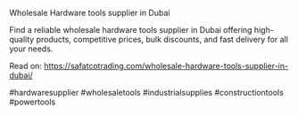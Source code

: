 Wholesale Hardware tools supplier in Dubai

Find a reliable wholesale hardware tools supplier in Dubai offering high-quality products, competitive prices, bulk discounts, and fast delivery for all your needs.

Read on: https://safatcotrading.com/wholesale-hardware-tools-supplier-in-dubai/

#hardwaresupplier #wholesaletools #industrialsupplies #constructiontools #powertools
